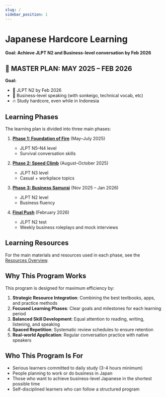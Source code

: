 ```yaml
---
slug: /
sidebar_position: 1
---
```


# Japanese Hardcore Learning 

**Goal: Achieve JLPT N2 and Business-level conversation by Feb 2026**

## 📆 MASTER PLAN: MAY 2025 – FEB 2026

**Goal:**

* 🥷 JLPT N2 by Feb 2026
* 💬 Business-level speaking (with sonkeigo, technical vocab, etc)
* 🔥 Study hardcore, even while in Indonesia

## Learning Phases

The learning plan is divided into three main phases:

1. [**Phase 1: Foundation of Fire**](/docs/phase-1/overview) (May–July 2025)
   - JLPT N5–N4 level
   - Survival conversation skills

2. [**Phase 2: Speed Climb**](/docs/phase-2/overview) (August–October 2025)
   - JLPT N3 level
   - Casual + workplace topics

3. [**Phase 3: Business Samurai**](/docs/phase-3/overview) (Nov 2025 – Jan 2026)
   - JLPT N2 level
   - Business fluency

4. [**Final Push**](/docs/final-push) (February 2026)
   - JLPT N2 test
   - Weekly business roleplays and mock interviews

## Learning Resources

For the main materials and resources used in each phase, see the [Resources Overview](/docs/resources/index).

## Why This Program Works

This program is designed for maximum efficiency by:

1. **Strategic Resource Integration**: Combining the best textbooks, apps, and practice methods
2. **Focused Learning Phases**: Clear goals and milestones for each learning period
3. **Balanced Skill Development**: Equal attention to reading, writing, listening, and speaking
4. **Spaced Repetition**: Systematic review schedules to ensure retention
5. **Real-world Application**: Regular conversation practice with native speakers

## Who This Program Is For

- Serious learners committed to daily study (3-4 hours minimum)
- People planning to work or do business in Japan
- Those who want to achieve business-level Japanese in the shortest possible time
- Self-disciplined learners who can follow a structured program
